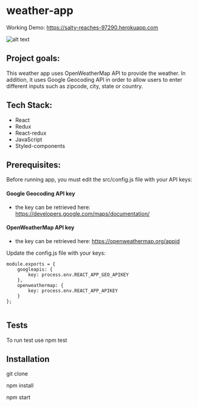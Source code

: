 # weather-app


Working Demo: https://salty-reaches-97290.herokuapp.com

![alt text](https://i.imgur.com/AHnl1yV.png "Weather app")

## Project goals:

This weather app uses OpenWeatherMap API to provide the weather. In addition, it uses Google Geocoding API in order to allow users to enter different inputs such
as zipcode, city, state or country.

## Tech Stack:
- React
- Redux
- React-redux
- JavaScript
- Styled-components

## Prerequisites:

Before running app, you must edit the src/config.js file with your API keys:

#### Google Geocoding API key
- the key can be retrieved here: https://developers.google.com/maps/documentation/

#### OpenWeatherMap API key
- the key can be retrieved here: https://openweathermap.org/appid

Update the config.js file with your keys:

```
module.exports = {
	googleapis: {
		key: process.env.REACT_APP_GEO_APIKEY
	},
	openweathermap: {
		key: process.env.REACT_APP_APIKEY
	}
};


```


## Tests
To run test use npm test

## Installation
git clone

npm install

npm start

